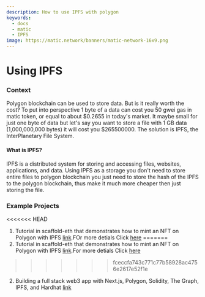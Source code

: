 ```yaml
---
description: How to use IPFS with polygon
keywords:
  - docs
  - matic
  - IPFS
image: https://matic.network/banners/matic-network-16x9.png 
---
```



# Using IPFS

### Context

Polygon blockchain can be used to store data. But is it really worth the cost? To put into perspective 1 byte of a data can cost you 50 gwei gas in matic token, or equal to about $0.2655 in today's market. It maybe small for just one byte of data but let's say you want to store a file with 1 GB data (1,000,000,000 bytes) it will cost you $265500000. The solution is IPFS, the InterPlanetary File System.&#x20;

#### What is IPFS?&#x20;

IPFS is a distributed system for storing and accessing files, websites, applications, and data. Using IPFS as a storage you don't need to store entire files to polygon blockchain you just need to store the hash of the IPFS to the polygon blockchain, thus make it much more cheaper then just storing the file.&#x20;

### Example Projects

<<<<<<< HEAD
 1)  Tutorial in scaffold-eth that demonstrates how to mint an NFT on Polygon with IPFS [link](https://github.com/primeshprimesh/firstSimpleNFTProject).FOr more detials Click [here](https://github.com/scaffold-eth/scaffold-eth/tree/matic)
=======
 1)  Tutorial in scaffold-eth that demonstrates how to mint an NFT on Polygon with IPFS [link](https://github.com/primeshprimesh/firstSimpleNFTProject).For more detials Click [here](https://github.com/scaffold-eth/scaffold-eth/tree/matic)
>>>>>>> fceccfa743c771c77b58928ac4756e2617e52f1e
 
 2) Building a full stack web3 app with Next.js, Polygon, Solidity, The Graph, IPFS, and Hardhat [link](https://dev.to/dabit3/the-complete-guide-to-full-stack-web3-development-4g74)

 
